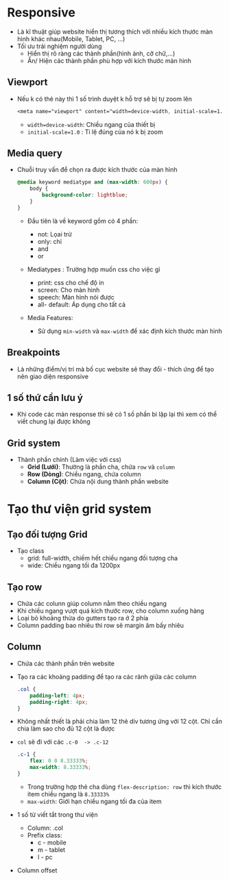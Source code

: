 # Responsive 
- Là kĩ thuật giúp website hiển thị tương thích với nhiều kích thước màn hình khác nhau(Mobile, Tablet, PC, ...)
- Tối ưu trải nghiệm người dùng
    - Hiển thị rõ ràng các thành phần(hình ảnh, cỡ chữ,...)
    - Ẩn/ Hiện các thành phần phù hợp với kích thước màn hình 

## Viewport 
- Nếu k có thẻ này thì 1 số trình duyệt k hỗ trợ sẽ bị tự zoom lên 
    ```css
    <meta name="viewport" content="width=device-width, initial-scale=1.0">
    ```
    - `width=device-width`: Chiều ngang của thiết bị 
    - `initial-scale=1.0` : Tỉ lệ đúng của nó k bị zoom 

## Media query 
- Chuỗi truy vấn để chọn ra được kích thước của màn hình 
    ```css
    @media keyword mediatype and (max-width: 600px) {
        body {
            background-color: lightblue;
        }
    }
    ```
    - Đầu tiên là về keyword gồm có 4 phần: 
        - not: Lọai trừ 
        - only: chỉ
        - and
        - or 

    - Mediatypes : Trường hợp muốn css cho việc gì
        - print: css cho chế độ in 
        - screen: Cho màn hình
        - speech: Màn hình nói được 
        - all- default: Áp dụng cho tất cả
    
    - Media Features: 
        - Sử dụng `min-width` và `max-width` để xác định kích thước màn hình 

## Breakpoints 
- Là những điểm/vị trí mà bố cục website sẽ thay đổi - thích ứng để tạo nên giao diện responsive 


## 1 số thứ cần lưu ý
- Khi code các màn response thì sẽ có 1 số phần bi lặp lại thì xem có thể viết chung lại được không

## Grid system
- Thành phần chính (Làm việc với css)
    - **Grid (Lưới)**: Thường là phần cha, chứa `row` và `column`
    - **Row (Dòng)**: Chiều ngang, chứa column 
    - **Column (Cột)**: Chứa nội dung thành phần website

# Tạo thư viện grid system
## Tạo đối tượng Grid 
- Tạo class 
    - grid: full-width, chiếm hết chiều ngang đối tượng cha 
    - wide: Chiều ngang tối đa 1200px 

## Tạo row 
- Chứa các colunn giúp column nằm theo chiều  ngang
- Khi chiều ngang vượt quá kích thước row, cho column xuống hàng
- Loại bỏ khoảng thừa do gutters tạo ra ở 2 phía 
- Column padding bao nhiêu thì row sẽ margin âm bấy nhiêu

## Column 
- Chứa các thành phần trên website
- Tạo ra các khoảng padding để tạo ra các rãnh giữa các column
    ```css
    .col {
        padding-left: 4px;
        padding-right: 4px;
    }
    ```
- Không nhất thiết là phải chia làm 12 thẻ div tương ứng với 12 cột. Chỉ cần chia làm sao cho đủ 12 cột là được
- `col` sẽ đi với các `.c-0  -> .c-12`
    ```css
    .c-1 {
        flex: 0 0 8.33333%;
        max-width: 8.33333%;
    }
    ```
    - Trong trường hợp thẻ cha dùng `flex-description: row` thì kích thước item chiều ngang là `8.33333%`
    - `max-width`: Giới hạn chiều ngang tối đa của item

- 1 số từ viết tắt trong thư viện 
    - Column: .col 
    - Prefix class: 
        - c - mobile 
        - m - tablet
        - l - pc

- Column offset 